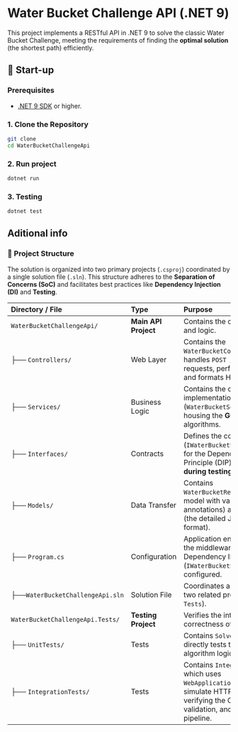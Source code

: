 # Water Bucket Challenge API (.NET 9)

This project implements a RESTful API in .NET 9 to solve the classic Water Bucket Challenge, meeting the requirements of finding the **optimal solution** (the shortest path) efficiently.

## 🚀 Start-up

### Prerequisites

- [.NET 9 SDK](https://dotnet.microsoft.com/download) or higher.

### 1. Clone the Repository

```bash
git clone
cd WaterBucketChallengeApi
```

### 2. Run project

```bash
dotnet run
```

### 3. Testing

```bash
dotnet test
```

## Aditional info

### 📂 Project Structure

The solution is organized into two primary projects (`.csproj`) coordinated by a single solution file (`.sln`). This structure adheres to the **Separation of Concerns (SoC)** and facilitates best practices like **Dependency Injection (DI)** and **Testing**.

| Directory / File                 | Type                 | Purpose                                                                                                                                                               |
| :------------------------------- | :------------------- | :-------------------------------------------------------------------------------------------------------------------------------------------------------------------- |
| `WaterBucketChallengeApi/`       | **Main API Project** | Contains the core application and logic.                                                                                                                              |
| ├── `Controllers/`               | Web Layer            | Contains the `WaterBucketController` which handles `POST /api/solve` requests, performs validation, and formats HTTP responses.                                       |
| ├── `Services/`                  | Business Logic       | Contains the concrete implementation (`WaterBucketSolverService.cs`), housing the **GCD** and **BFS** algorithms.                                                     |
| ├── `Interfaces/`                | Contracts            | Defines the contract (`IWaterBucketService`), crucial for the Dependency Inversion Principle (DIP) and **mocking during testing**.                                    |
| ├── `Models/`                    | Data Transfer        | Contains `WaterBucketRequestDto` (input model with validation annotations) and `SolutionStep` (the detailed JSON response format).                                    |
| ├── `Program.cs`                 | Configuration        | Application entry point where the middleware and Dependency Injection (`IWaterBucketService`) are configured.                                                         |
| ├──`WaterBucketChallengeApi.sln`    | Solution File        | Coordinates and manages the two related projects (`API` and `Tests`).                                                                                                 |
| `WaterBucketChallengeApi.Tests/` | **Testing Project**  | Verifies the integrity and correctness of the application.                                                                                                            |
| ├── `UnitTests/`                 | Tests                | Contains `SolverTest.cs`, which directly tests the **GCD** and **BFS** algorithm logic.                                                                               |
| ├── `IntegrationTests/`          | Tests                | Contains `IntegrationTests.cs`, which uses `WebApplicationFactory` to simulate HTTP requests, verifying the Controller, DTO validation, and the overall API pipeline. |
